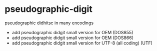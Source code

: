 # pseudographic-digit
 pseudographic didhitsc in many encodings

- add pseudographic didgit small version for OEM (DOS855)
- add pseudographic didgit small version for OEM (DOS866)
- add pseudographic didgit small version for UTF-8 (all coding) (UTF)